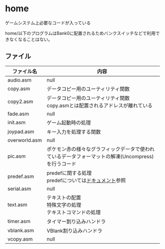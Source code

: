 # home

ゲームシステム上必要なコードが入っている

home/以下のプログラムはBank0に配置されるためバンクスイッチなどで利用できなくなることはない。

## ファイル

 ファイル名  |  内容
---- | ----
 audio.asm  |  null
 copy.asm  |  データコピー用のユーティリティ関数
 copy2.asm  |  データコピー用のユーティリティ関数 <br/>copy.asmとは配置されるアドレスが離れている
 fade.asm  |  null
 init.asm  |  ゲーム起動時の処理
 joypad.asm  |  キー入力を処理する関数
 overworld.asm  |  null
 pic.asm  |  ポケモン赤の様々なグラフィックデータで使われているデータフォーマットの解凍(Uncompress)を行うコード
 predef.asm  |  predefに関する処理 <br/>predefについては[ドキュメント](../docs/predef.md)参照
 serial.asm  |  null
 text.asm  |  テキストの配置 <br/>特殊文字の処理 <br/>テキストコマンドの処理
 timer.asm  |  タイマー割り込みハンドラ
 vblank.asm  |  VBlank割り込みハンドラ
 vcopy.asm  |  null